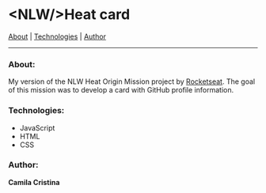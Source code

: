 <h1> &lt;NLW/&gt;Heat card </h1>

<p>
	<a href="#about">About</a> |
	<a href="#about">Technologies</a> |
	<a href="#author">Author</a> 
</p>

<hr>

<h3 id="about"> About: </h3>

<p>
My version of the NLW Heat Origin Mission project by <a href="https://www.rocketseat.com.br/" target="_blank">Rocketseat</a>. The goal of this mission was to develop a card with GitHub profile information.
</p>

<h3 id="technologies"> Technologies: </h3>

<ul>
	<li> JavaScript </li>
	<li> HTML </li>
	<li> CSS </li>
</ul>

<h3 id="author"> Author: </h3>

<b>Camila Cristina</b>
</a>


